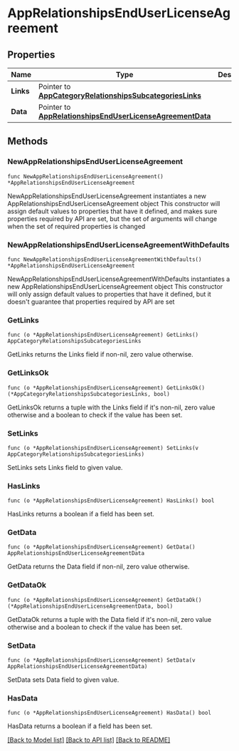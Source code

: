 # AppRelationshipsEndUserLicenseAgreement

## Properties

Name | Type | Description | Notes
------------ | ------------- | ------------- | -------------
**Links** | Pointer to [**AppCategoryRelationshipsSubcategoriesLinks**](AppCategory_relationships_subcategories_links.md) |  | [optional] 
**Data** | Pointer to [**AppRelationshipsEndUserLicenseAgreementData**](App_relationships_endUserLicenseAgreement_data.md) |  | [optional] 

## Methods

### NewAppRelationshipsEndUserLicenseAgreement

`func NewAppRelationshipsEndUserLicenseAgreement() *AppRelationshipsEndUserLicenseAgreement`

NewAppRelationshipsEndUserLicenseAgreement instantiates a new AppRelationshipsEndUserLicenseAgreement object
This constructor will assign default values to properties that have it defined,
and makes sure properties required by API are set, but the set of arguments
will change when the set of required properties is changed

### NewAppRelationshipsEndUserLicenseAgreementWithDefaults

`func NewAppRelationshipsEndUserLicenseAgreementWithDefaults() *AppRelationshipsEndUserLicenseAgreement`

NewAppRelationshipsEndUserLicenseAgreementWithDefaults instantiates a new AppRelationshipsEndUserLicenseAgreement object
This constructor will only assign default values to properties that have it defined,
but it doesn't guarantee that properties required by API are set

### GetLinks

`func (o *AppRelationshipsEndUserLicenseAgreement) GetLinks() AppCategoryRelationshipsSubcategoriesLinks`

GetLinks returns the Links field if non-nil, zero value otherwise.

### GetLinksOk

`func (o *AppRelationshipsEndUserLicenseAgreement) GetLinksOk() (*AppCategoryRelationshipsSubcategoriesLinks, bool)`

GetLinksOk returns a tuple with the Links field if it's non-nil, zero value otherwise
and a boolean to check if the value has been set.

### SetLinks

`func (o *AppRelationshipsEndUserLicenseAgreement) SetLinks(v AppCategoryRelationshipsSubcategoriesLinks)`

SetLinks sets Links field to given value.

### HasLinks

`func (o *AppRelationshipsEndUserLicenseAgreement) HasLinks() bool`

HasLinks returns a boolean if a field has been set.

### GetData

`func (o *AppRelationshipsEndUserLicenseAgreement) GetData() AppRelationshipsEndUserLicenseAgreementData`

GetData returns the Data field if non-nil, zero value otherwise.

### GetDataOk

`func (o *AppRelationshipsEndUserLicenseAgreement) GetDataOk() (*AppRelationshipsEndUserLicenseAgreementData, bool)`

GetDataOk returns a tuple with the Data field if it's non-nil, zero value otherwise
and a boolean to check if the value has been set.

### SetData

`func (o *AppRelationshipsEndUserLicenseAgreement) SetData(v AppRelationshipsEndUserLicenseAgreementData)`

SetData sets Data field to given value.

### HasData

`func (o *AppRelationshipsEndUserLicenseAgreement) HasData() bool`

HasData returns a boolean if a field has been set.


[[Back to Model list]](../README.md#documentation-for-models) [[Back to API list]](../README.md#documentation-for-api-endpoints) [[Back to README]](../README.md)


